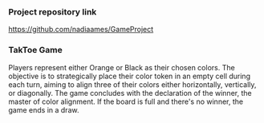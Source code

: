 ### Project repository link

https://github.com/nadiaames/GameProject

### TakToe Game

Players represent either Orange or Black as their chosen colors. The objective is to strategically place their color token in an empty cell during each turn, aiming to align three of their colors either horizontally, vertically, or diagonally. 
The game concludes with the declaration of the winner, the master of color alignment. If the board is full and there's no winner, the game ends in a draw. 